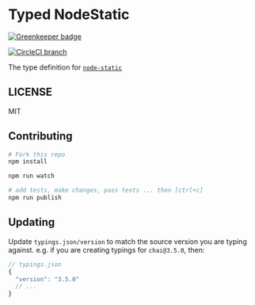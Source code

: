 # Typed NodeStatic

[![Greenkeeper badge](https://badges.greenkeeper.io/effervescentia/typed-node-static.svg)](https://greenkeeper.io/)

[![CircleCI branch](https://img.shields.io/circleci/project/effervescentia/typed-node-static/master.svg?maxAge=2592000)]()

The type definition for [`node-static`](https://github.com/cloudhead/node-static)

## LICENSE

MIT

## Contributing

```sh
# Fork this repo
npm install

npm run watch

# add tests, make changes, pass tests ... then [ctrl+c]
npm run publish
```

## Updating

Update `typings.json/version` to match the source version you are typing against.
e.g. if you are creating typings for `chai@3.5.0`, then:
```js
// typings.json
{
  "version": "3.5.0"
  // ...
}
```

